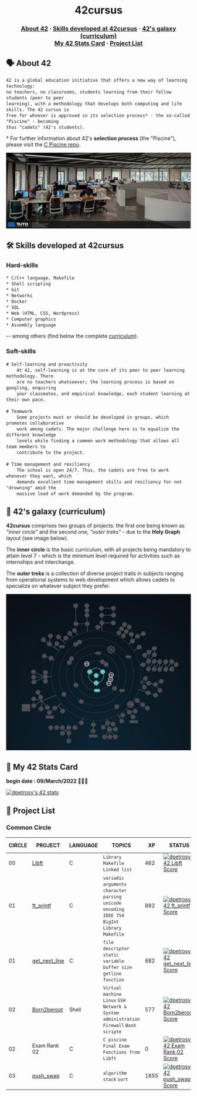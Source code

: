 <h1 align="center">
	42cursus
</h1>

<h3 align="center">
	<a href="#%EF%B8%8F-about-42">About 42</a>
	<span> · </span>
	<a href="#%EF%B8%8F-skills-developed-at-42cursus">Skills developed at 42cursus</a>
	<span> · </span>
	<a href="#-42s-galaxy-curriculum">42's galaxy (curriculum)</a>
	<br />
	<a href="#-my-42-stats-card">My 42 Stats Card</a>
	<span> · </span>
	<a href="#-project-list">Project List</a>
</h3>

## 🗣️ About 42

	42 is a global education initiative that offers a new way of learning technology:
	no teachers, no classrooms, students learning from their fellow students (peer to peer
	learning), with a methodology that develops both computing and life skills. The 42 cursus is
	free for whoever is approved in its selection process* - the so-called "Piscine" - becoming
	thus "cadets" (42's students).

\* For further information about 42's **selection process** (the "Piscine"), please visit the [C Piscine repo](https://github.com/dpetrosy/42_piscine).

[![Photo of a 42 Yerevan lab](README_files/42_Yerevan.jpg)](https://www.42yerevan.am/)

## 🛠️ Skills developed at 42cursus

### Hard-skills

	* C/C++ language, Makefile
	* Shell scripting
	* Git
	* Networks
	* Docker
	* SQL
	* Web (HTML, CSS, Wordpress)
	* Computer graphics
	* Assembly language

-- among others (find below the complete [curriculum](#-42s-galaxy-curriculum)).

### Soft-skills

	# Self-learning and proactivity
		At 42, self-learning is at the core of its peer to peer learning methodology. There
		are no teachers whatsoever; the learning process is based on googling, enquiring
		your classmates, and empirical knowledge, each student learning at their own pace.

	# Teamwork
		Some projects must or should be developed in groups, which promotes collaborative
		work among cadets. The major challenge here is to equalize the different knowledge
		levels while finding a common work methodology that allows all team members to
		contribute to the project.

	# Time management and resiliency
		The school is open 24/7. Thus, the cadets are free to work whenever they want, which
		demands excellent time management skills and resiliency for not "drowning" amid the
		massive load of work demanded by the program.

## 🌌 42's galaxy (curriculum)

**42cursus** comprises two groups of projects: the first one being known as _"inner circle"_ and the second one, _"outer treks"_ - due to the **Holy Graph** layout (see image below).

The **inner circle** is the basic curriculum, with all projects being mandatory to attain level 7 - which is the minimum level required for activities such as internships and interchange.

The **outer treks** is a collection of diverse project trails in subjects ranging from operational systems to web development which allows cadets to specialize on whatever subject they prefer.

![42's galaxy](README_files/holy_graph.png)

## 👤 My 42 Stats Card

**begin date : 09/March/2022 👨🏻‍💻**

[![dpetrosy's 42 stats](https://badge42.vercel.app/api/v2/cl2yjehd0002109jwchoa5f4u/stats?cursusId=21&coalitionId=undefined)](https://github.com/JaeSeoKim/badge42)

## 📜 Project List

### Common Circle

| CIRCLE | PROJECT                                                                         | LANGUAGE    | TOPICS                                                                                                                            | XP        | STATUS                                                                                                                                                        | ATTAINED LEVEL     |
| ------ | ------------------------------------------------------------------------------- | ----------- | --------------------------------------------------------------------------------------------------------------------------------- | --------- | ------------------------------------------------------------------------------------------------------------------------------------------------------------- | ------------------ |
| 00     | [Libft](./00_libft)                                                             | C           | `Library` `Makefile` <br /> `Linked list`                                                                                         | 462       | [![dpetrosy's 42 Libft Score](https://badge42.vercel.app/api/v2/cl2yjehd0002109jwchoa5f4u/project/2528839)](https://github.com/JaeSeoKim/badge42)             |  1 - 05%            |
| 01     | [ft_printf](./01_ft_printf)                                                     | C           | `variadic arguments` <br /> `character parsing` <br /> `unicode encoding` <br /> `IEEE 754` `BigInt` <br /> `Library` `Makefile`  | 882       | [![dpetrosy's 42 ft_printf Score](https://badge42.vercel.app/api/v2/cl2yjehd0002109jwchoa5f4u/project/2563276)](https://github.com/JaeSeoKim/badge42)         |  1 - 44%           |
| 01     | [get_next_line](./01_get_next_line)                                             | C           | `file descriptor` <br /> `static variable` <br /> `buffer size` <br /> `getline function`                                         | 882       | [![dpetrosy's 42 get_next_line Score](https://badge42.vercel.app/api/v2/cl2yjehd0002109jwchoa5f4u/project/2563282)](https://github.com/JaeSeoKim/badge42)     |  1 - 94%           |
| 02     | [Born2beroot](./02_born2beroot)                                                 | Shell       | `Virtual machine` <br /> `Linux` `SSH` <br /> `Network & System administration` <br /> `Firewall` `Bash scripte`                  | 577       | [![dpetrosy's 42 Born2beroot Score](https://badge42.vercel.app/api/v2/cl2yjehd0002109jwchoa5f4u/project/2563283)](https://github.com/JaeSeoKim/badge42)       |  2 - 14%           |
| 02     | Exam Rank 02                                                                    | C           | `C piscine Final Exam` <br /> `Functions from Libft`                                                                              | 0         | [![dpetrosy's 42 Exam Rank 02 Score](https://badge42.vercel.app/api/v2/cl2yjehd0002109jwchoa5f4u/project/2575707)](https://github.com/JaeSeoKim/badge42)      | no increse         |
| 03     | [push_swap](./push_swap)                                                        | C           | `algorithm` `stack` `sort`                                                                                                        | 1855      | [![dpetrosy's 42 push_swap Score](https://badge42.vercel.app/api/v2/cl2yuh8s9004909jwelgj2fud/project/2585214)](https://github.com/JaeSeoKim/badge42)         | no increse         |
